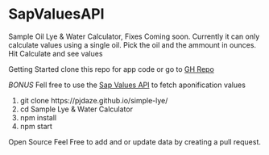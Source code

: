 # SapValuesAPI

Sample Oil Lye & Water Calculator, Fixes Coming soon.
Currently it can only calculate values using a single oil.
Pick the oil and the ammount in ounces.
Hit Calculate and see values

Getting Started
clone this repo for app code or go to <a href="https://pjdaze.github.io/simple-lye/">GH Repo</a>

_BONUS_
Fell free to use the <a href="https://sapvalues-api.herokuapp.com/">Sap Values API</a>
to fetch aponification values

<ol>

<li> git clone https://pjdaze.github.io/simple-lye/</li>
<li> cd Sample Lye & Water Calculator</li>
<li> npm install</li>
<li> npm start</li>

</ol>
</code>

Open Source
Feel Free to add and or update data by creating a pull request.
